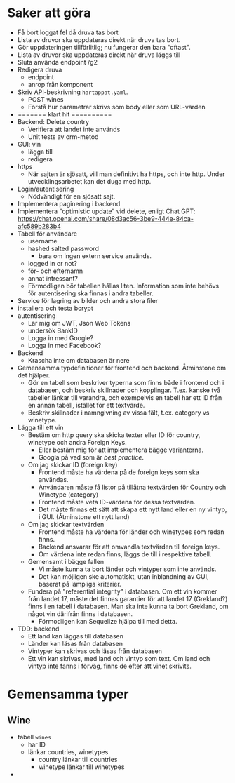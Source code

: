 # Saker att göra

- Få bort loggat fel då druva tas bort
- Lista av druvor ska uppdateras direkt när druva tas bort.
- Gör uppdateringen tillförlitlig; nu fungerar den bara "oftast".
- Lista av druvor ska uppdateras direkt när druva läggs till
- Sluta använda endpoint /g2
- Redigera druva
  - endpoint
  - anrop från komponent
- Skriv API-beskrivning `hartappat.yaml`.
  - POST wines
  - Förstå hur parametrar skrivs som body eller som URL-värden
- ======= klart hit ==========
- Backend: Delete country
  - Verifiera att landet inte används
  - Unit tests av orm-metod
- GUI: vin
  - lägga till
  - redigera
- https
  - När sajten är sjösatt, vill man definitivt ha https, och inte http. 
    Under utvecklingsarbetet kan det duga med http.
- Login/autentisering
  - Nödvändigt för en sjösatt sajt.
- Implementera paginering i backend
- Implementera "optimistic update" vid delete, enligt Chat 
  GPT: https://chat.openai.com/share/08d3ac56-3be9-444e-84ca-afc589b283b4
- Tabell för användare
  - username
  - hashed salted password
    - bara om ingen extern service används.
  - logged in or not?
  - för- och efternamn
  - annat intressant?
  - Förmodligen bör tabellen hållas liten. Information som inte behövs för 
    autentisering ska finnas i andra tabeller.
- Service för lagring av bilder och andra stora filer
- installera och testa bcrypt
- autentisering
  - Lär mig om JWT, Json Web Tokens
  - undersök BankID
  - Logga in med Google?
  - Logga in med Facebook?
- Backend
  - Krascha inte om databasen är nere
- Gemensamma typdefinitioner för frontend och backend. Åtminstone om det 
  hjälper.
  - Gör en tabell som beskriver typerna som finns både i frontend och i 
    databasen, och beskriv skillnader och kopplingar. T.ex. kanske två 
    tabeller länkar till varandra, och exempelvis en tabell har ett ID från 
    en annan tabell, istället för ett textvärde.
  - Beskriv skillnader i namngivning av vissa fält, t.ex. category vs winetype.
- Lägga till ett vin
  - Bestäm om http query ska skicka texter eller ID för country, winetype 
    och andra Foreign Keys.
    - Eller bestäm mig för att implementera bägge varianterna.
    - Googla på vad som är _best practice_.
  - Om jag skickar ID (foreign key)
    - Frontend måste ha värdena på de foreign keys som ska användas.
    - Användaren måste få listor på tillåtna textvärden för Country och 
      Winetype (category)
    - Frontend måste veta ID-värdena för dessa textvärden.
    - Det måste finnas ett sätt att skapa ett nytt land eller en ny vintyp, 
      i GUI. (Åtminstone ett nytt land)
  - Om jag skickar textvärden
    - Frontend måste ha värdena för länder och winetypes som redan finns.
    - Backend ansvarar för att omvandla textvärden till foreign keys.
    - Om värdena inte redan finns, läggs de till i respektive tabell.
  - Gemensamt i bägge fallen
    - Vi måste kunna ta bort länder och vintyper som inte används.
    - Det kan möjligen ske automatiskt, utan inblandning av GUI, baserat på 
      lämpliga kriterier.
  - Fundera på "referential integrity" i databasen. Om ett vin  kommer från 
    landet 17, måste det finnas garantier för att landet 17 (Grekland?) finns 
    i en tabell i databasen. Man ska inte kunna ta bort Grekland, om något vin 
    därifrån finns i databasen.
    - Förmodligen kan Sequelize hjälpa till med detta. 
- TDD: backend
  - Ett land kan läggas till databasen
  - Länder kan läsas från databasen
  - Vintyper kan skrivas och läsas från databasen
  - Ett vin kan skrivas, med land och vintyp som text. Om land och vintyp 
    inte fanns i förväg, finns de efter att vinet skrivits.


# Gemensamma typer

## Wine

- tabell `wines`
  - har ID
  - länkar countries, winetypes
    - country länkar till countries
    - winetype länkar till winetypes
- 
